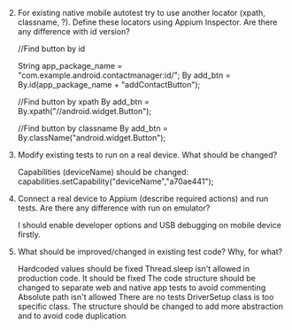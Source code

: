 2.	For existing native mobile autotest try to use another locator (xpath, classname, ?). 
    Define these locators using Appium Inspector. Are there any difference with id version?

    //Find button by id
 
    String app_package_name = "com.example.android.contactmanager:id/";
    By add_btn = By.id(app_package_name + "addContactButton");

    //Find button by xpath
    By add_btn = By.xpath("//android.widget.Button");

    //Find button by classname
    By add_btn = By.className("android.widget.Button");
   
3.	Modify existing tests to run on a real device. What should be changed? 

    Capabilities (deviceName) should be changed:
    capabilities.setCapability("deviceName","a70ae441");
  
4.	Connect a real device to Appium (describe required actions) and run tests. 
    Are there any difference with run on emulator?
    
    I should enable developer options and USB debugging on mobile device firstly.
   
5.	What should be improved/changed in existing test code? Why, for what?
    
    Hardcoded values should be fixed
    Thread.sleep isn't allowed in production code. It should be fixed
    The code structure should be changed to separate web and native app tests to avoid commenting
    Absolute path isn't allowed
    There are no tests
    DriverSetup class is too specific class. The structure should be changed to add more abstraction and to avoid code duplication
    
    
    
    